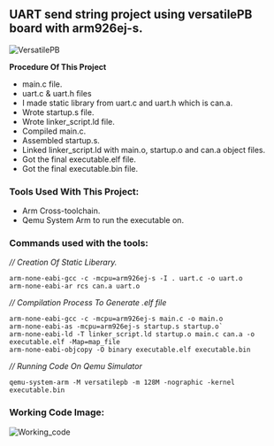 ## UART send string project using versatilePB board with arm926ej-s.
![VersatilePB](https://github.com/Mo-Alsehli/UART-sendString-VersatilePB-arm926ej-s/assets/98949843/195ca245-b52b-4f06-95d1-e895067c8859)

**Procedure Of This Project**

- main.c file.
- uart.c & uart.h files
- I made static library from uart.c and uart.h which is can.a.
- Wrote startup.s file.
- Wrote linker_script.ld file.
- Compiled main.c.
- Assembled startup.s.
- Linked linker_script.ld with main.o, startup.o and can.a object files.
- Got the final executable.elf file.
- Got the final executable.bin file.

### Tools Used With This Project:

- Arm Cross-toolchain.
- Qemu System Arm to run the executable on.

### Commands used with the tools:

_// Creation Of Static Liberary._
```
arm-none-eabi-gcc -c -mcpu=arm926ej-s -I . uart.c -o uart.o
arm-none-eabi-ar rcs can.a uart.o
```
_// Compilation Process To Generate .elf file_
```
arm-none-eabi-gcc -c -mcpu=arm926ej-s main.c -o main.o
arm-none-eabi-as -mcpu=arm926ej-s startup.s startup.o`
arm-none-eabi-ld -T linker_script.ld startup.o main.c can.a -o executable.elf -Map=map_file
arm-none-eabi-objcopy -O binary executable.elf executable.bin
```
_// Running Code On Qemu Simulator_
```
qemu-system-arm -M versatilepb -m 128M -nographic -kernel executable.bin
```
### Working Code Image:
![Working_code](https://github.com/Mo-Alsehli/UART-sendString-VersatilePB-arm926ej-s/assets/98949843/db957607-be2b-4af9-a8b3-3437722b9d5f)
